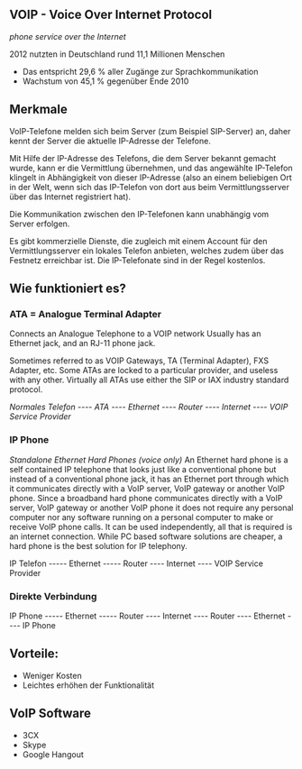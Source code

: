 ## VOIP - Voice Over Internet Protocol
*phone service over the Internet*

2012 nutzten in Deutschland rund 11,1 Millionen Menschen
- Das entspricht 29,6 % aller Zugänge zur Sprachkommunikation
- Wachstum von 45,1 % gegenüber Ende 2010

## Merkmale
VoIP-Telefone melden sich beim Server (zum Beispiel SIP-Server) an, daher kennt der Server die aktuelle IP-Adresse der Telefone.

Mit Hilfe der IP-Adresse des Telefons, die dem Server bekannt gemacht wurde, kann er die Vermittlung übernehmen, und das angewählte IP-Telefon klingelt in Abhängigkeit von dieser IP-Adresse (also an einem beliebigen Ort in der Welt, wenn sich das IP-Telefon von dort aus beim Vermittlungsserver über das Internet registriert hat).

Die Kommunikation zwischen den IP-Telefonen kann unabhängig vom Server erfolgen.

Es gibt kommerzielle Dienste, die zugleich mit einem Account für den Vermittlungsserver ein lokales Telefon anbieten, welches zudem über das Festnetz erreichbar ist. Die IP-Telefonate sind in der Regel kostenlos.

## Wie funktioniert es?

### ATA = Analogue Terminal Adapter
Connects an Analogue Telephone to a VOIP network
Usually has an Ethernet jack, and an RJ-11 phone jack.

Sometimes referred to as VOIP Gateways, TA (Terminal Adapter), FXS Adapter, etc. Some ATAs are locked to a particular provider, and useless with any other. Virtually all ATAs use either the SIP or IAX industry standard protocol.

*Normales Telefon ---- ATA ---- Ethernet ---- Router ---- Internet ---- VOIP Service Provider*

### IP Phone
*Standalone Ethernet Hard Phones (voice only)*
An Ethernet hard phone is a self contained IP telephone that looks just like a conventional phone but instead of a conventional phone jack, it has an Ethernet port through which it communicates directly with a VoIP server, VoIP gateway or another VoIP phone. Since a broadband hard phone communicates directly with a VoIP server, VoIP gateway or another VoIP phone it does not require any personal computer nor any software running on a personal computer to make or receive VoIP phone calls. It can be used independently, all that is required is an internet connection. While PC based software solutions are cheaper, a hard phone is the best solution for IP telephony.

IP Telefon ----- Ethernet ----- Router ---- Internet ---- VOIP Service Provider

### Direkte Verbindung
IP Phone ----- Ethernet ----- Router ---- Internet ---- Router ---- Ethernet ---- IP Phone

## Vorteile:
- Weniger Kosten
- Leichtes erhöhen der Funktionalität

## VoIP Software
- 3CX
- Skype
- Google Hangout
